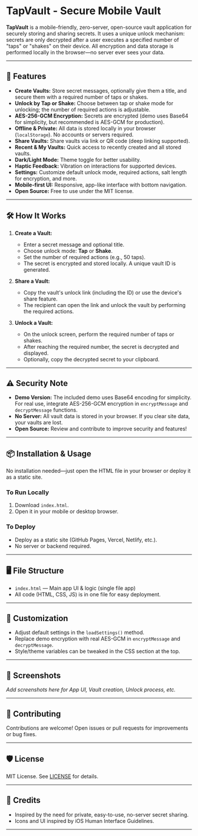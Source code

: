 # TapVault - Secure Mobile Vault

**TapVault** is a mobile-friendly, zero-server, open-source vault application for securely storing and sharing secrets. It uses a unique unlock mechanism: secrets are only decrypted after a user executes a specified number of "taps" or "shakes" on their device. All encryption and data storage is performed locally in the browser—no server ever sees your data.

---

## 🚀 Features

- **Create Vaults:** Store secret messages, optionally give them a title, and secure them with a required number of taps or shakes.
- **Unlock by Tap or Shake:** Choose between tap or shake mode for unlocking; the number of required actions is adjustable.
- **AES-256-GCM Encryption:** Secrets are encrypted (demo uses Base64 for simplicity, but recommended is AES-GCM for production).
- **Offline & Private:** All data is stored locally in your browser (`localStorage`). No accounts or servers required.
- **Share Vaults:** Share vaults via link or QR code (deep linking supported).
- **Recent & My Vaults:** Quick access to recently created and all stored vaults.
- **Dark/Light Mode:** Theme toggle for better usability.
- **Haptic Feedback:** Vibration on interactions for supported devices.
- **Settings:** Customize default unlock mode, required actions, salt length for encryption, and more.
- **Mobile-first UI:** Responsive, app-like interface with bottom navigation.
- **Open Source:** Free to use under the MIT license.

---

## 🛠 How It Works

1. **Create a Vault:**
   - Enter a secret message and optional title.
   - Choose unlock mode: **Tap** or **Shake**.
   - Set the number of required actions (e.g., 50 taps).
   - The secret is encrypted and stored locally. A unique vault ID is generated.

2. **Share a Vault:**
   - Copy the vault's unlock link (including the ID) or use the device's share feature.
   - The recipient can open the link and unlock the vault by performing the required actions.

3. **Unlock a Vault:**
   - On the unlock screen, perform the required number of taps or shakes.
   - After reaching the required number, the secret is decrypted and displayed.
   - Optionally, copy the decrypted secret to your clipboard.

---

## ⚠️ Security Note

- **Demo Version:** The included demo uses Base64 encoding for simplicity. For real use, integrate AES-256-GCM encryption in `encryptMessage` and `decryptMessage` functions.
- **No Server:** All vault data is stored in your browser. If you clear site data, your vaults are lost.
- **Open Source:** Review and contribute to improve security and features!

---

## 📦 Installation & Usage

No installation needed—just open the HTML file in your browser or deploy it as a static site.

### To Run Locally

1. Download `index.html`.
2. Open it in your mobile or desktop browser.

### To Deploy

- Deploy as a static site (GitHub Pages, Vercel, Netlify, etc.).
- No server or backend required.

---

## 🖥️ File Structure

- `index.html` — Main app UI & logic (single file app)
- All code (HTML, CSS, JS) is in one file for easy deployment.

---

## 📝 Customization

- Adjust default settings in the `loadSettings()` method.
- Replace demo encryption with real AES-GCM in `encryptMessage` and `decryptMessage`.
- Style/theme variables can be tweaked in the CSS section at the top.

---

## 📱 Screenshots

*Add screenshots here for App UI, Vault creation, Unlock process, etc.*

---

## 🤝 Contributing

Contributions are welcome! Open issues or pull requests for improvements or bug fixes.

---

## 🛡️ License

MIT License. See [LICENSE](LICENSE) for details.

---

## 👏 Credits

- Inspired by the need for private, easy-to-use, no-server secret sharing.
- Icons and UI inspired by iOS Human Interface Guidelines.

---